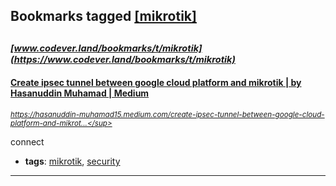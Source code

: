 ## Bookmarks tagged [[mikrotik]](https://www.codever.land/search?q=[mikrotik])

_<sup><sup>[www.codever.land/bookmarks/t/mikrotik](https://www.codever.land/bookmarks/t/mikrotik)</sup></sup>_
---
#### [Create ipsec tunnel between google cloud platform and mikrotik | by Hasanuddin Muhamad | Medium](https://hasanuddin-muhamad15.medium.com/create-ipsec-tunnel-between-google-cloud-platform-and-mikrotik-8a8469c0f019)
_<sup>https://hasanuddin-muhamad15.medium.com/create-ipsec-tunnel-between-google-cloud-platform-and-mikrot...</sup>_

connect
* **tags**: [mikrotik](../tagged/mikrotik.md), [security](../tagged/security.md)
---
